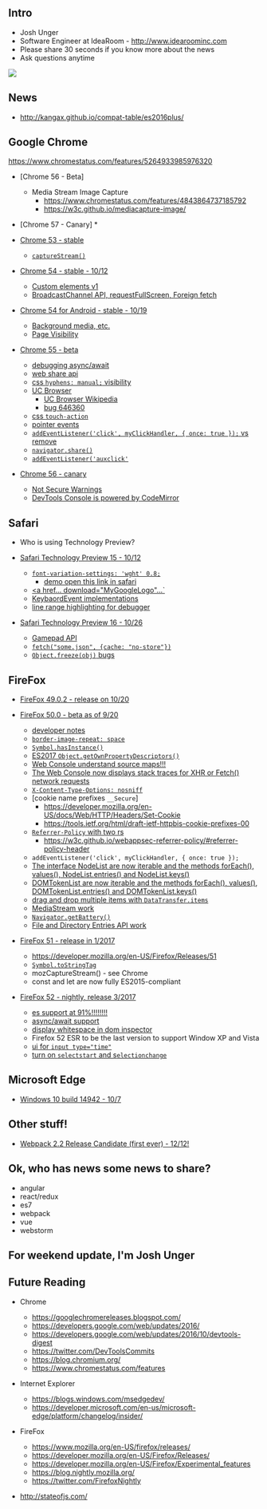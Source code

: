 ## Intro
* Josh Unger
* Software Engineer at IdeaRoom - http://www.idearoominc.com
* Please share 30 seconds if you know more about the news
* Ask questions anytime

![](https://media.giphy.com/media/OhWT5jdvTPCE0/giphy.gif)

## News
 * http://kangax.github.io/compat-table/es2016plus/

## Google Chrome

https://www.chromestatus.com/features/5264933985976320


* [Chrome 56 - Beta]
  * Media Stream Image Capture
    * https://www.chromestatus.com/features/4843864737185792
    * https://w3c.github.io/mediacapture-image/

* [Chrome 57 - Canary]
  *
  
* [Chrome 53 - stable]()
  * [`captureStream()`](https://developers.google.com/web/updates/2016/10/capture-stream)
  
* [Chrome 54 - stable - 10/12](https://googlechromereleases.blogspot.com/2016/10/stable-channel-update-for-desktop.html)
  * [Custom elements v1](https://developers.google.com/web/fundamentals/getting-started/primers/customelements)
  * [BroadcastChannel API, requestFullScreen, Foreign fetch](https://developers.google.com/web/updates/2016/10/nic54)
  
* [Chrome 54 for Android - stable - 10/19](https://googlechromereleases.blogspot.com/2016/10/chrome-for-android-update.html)
  * [Background media, etc.](http://www.androidpolice.com/2016/10/20/chrome-54-adds-background-media-playback-colored-tabs-apk-download/)
  * [Page Visibility](https://developer.mozilla.org/en-US/docs/Web/API/Page_Visibility_API)
  
* [Chrome 55 - beta]()
  * [debugging async/await](https://twitter.com/addyosmani/status/789126892402204673)
  * [web share api](https://developers.google.com/web/updates/2016/10/navigator-share)
  * [css `hyphens: manual;` visibility](https://developers.google.com/web/updates/2016/10/css-hyphens)
  * [UC Browser](https://developers.google.com/web/updates/2016/10/devtools-digest)
     * [UC Browser Wikipedia](https://en.wikipedia.org/wiki/UC_Browser)
     * [bug 646360](https://bugs.chromium.org/p/chromium/issues/detail?id=646360)
  * [css `touch-action`](https://developers.google.com/web/updates/2016/10/touch-action)
  * [pointer events](https://developers.google.com/web/updates/2016/10/pointer-events)
  * [`addEventListener('click', myClickHandler, { once: true });` vs remove](https://developers.google.com/web/updates/2016/10/addeventlistener-once)
  * [`navigator.share()`](https://developers.google.com/web/updates/2016/10/navigator-share)
  * [`addEventListener('auxclick'`](https://developers.google.com/web/updates/2016/10/auxclick)
  
* [Chrome 56 - canary]()
  * [Not Secure Warnings](https://developers.google.com/web/updates/2016/10/avoid-not-secure-warn)
  * [DevTools Console is powered by CodeMirror](https://developers.google.com/web/updates/2016/10/devtools-digest)

## Safari
* Who is using Technology Preview?
* [Safari Technology Preview 15 - 10/12](https://webkit.org/blog/6987/release-notes-for-safari-technology-preview-15/)
  * [`font-variation-settings: 'wght' 0.8;`](https://webkit.org/blog/7051/font-variations-on-the-web/)
     * [demo open this link in safari](https://jsfiddle.net/0v1wkpmz/)
  * [<a href... download="MyGoogleLogo"...`](https://developers.google.com/web/updates/2011/08/Downloading-resources-in-HTML5-a-download)
  * [KeybaordEvent implementations](https://developer.mozilla.org/en-US/docs/Web/API/KeyboardEvent)
  * [line range highlighting for debugger](https://bugs.webkit.org/show_bug.cgi?id=161658)

* [Safari Technology Preview 16 - 10/26](https://webkit.org/blog/7030/release-notes-for-safari-technology-preview-16/)
  * [Gamepad API](https://developer.mozilla.org/en-US/docs/Web/API/Gamepad_API)
  * [`fetch("some.json", {cache: "no-store"})`](https://hacks.mozilla.org/2016/03/referrer-and-cache-control-apis-for-fetch/)
  * [`Object.freeze(obj)` bugs](https://webkit.org/blog/7030/release-notes-for-safari-technology-preview-16/)
 
## FireFox
* [FireFox 49.0.2 - release on 10/20](https://www.mozilla.org/en-US/firefox/49.0.2/releasenotes/)

* [FireFox 50.0 - beta as of 9/20](https://www.mozilla.org/en-US/firefox/50.0beta/releasenotes/)
  * [developer notes](https://developer.mozilla.org/en-US/Firefox/Releases/50)
  * [`border-image-repeat: space`](https://developer.mozilla.org/en-US/docs/Web/CSS/border-image-repeat)
  * [`Symbol.hasInstance()`](https://developer.mozilla.org/en-US/docs/Web/JavaScript/Reference/Global_Objects/Symbol/hasInstance)
  * [ES2017 `Object.getOwnPropertyDescriptors()`](http://www.2ality.com/2016/02/object-getownpropertydescriptors.html)
  * [Web Console understand source maps!!!](https://developer.mozilla.org/en-US/docs/Tools/Web_Console/Console_messages#Source_maps)
  * [The Web Console now displays stack traces for XHR or Fetch() network requests](https://developer.mozilla.org/en-US/docs/Tools/Web_Console/Console_messages#Viewing_network_request_details)
  * [`X-Content-Type-Options: nosniff`]()
  * [cookie name prefixes `__Secure`]
     * https://developer.mozilla.org/en-US/docs/Web/HTTP/Headers/Set-Cookie
     * https://tools.ietf.org/html/draft-ietf-httpbis-cookie-prefixes-00
  * [`Referrer-Policy` with two rs](https://developer.mozilla.org/en-US/docs/Web/HTTP/Headers/Referrer-Policy)
     * https://w3c.github.io/webappsec-referrer-policy/#referrer-policy-header
  * `addEventListener('click', myClickHandler, { once: true });`
  * [The interface NodeList are now iterable and the methods forEach(), values(), NodeList.entries() and NodeList.keys()](https://developer.mozilla.org/en-US/docs/Web/API/NodeList)
  * [DOMTokenList are now iterable and the methods forEach(), values(), DOMTokenList.entries() and DOMTokenList.keys()](https://developer.mozilla.org/en-US/docs/Web/API/DOMTokenList)
  * [drag and drop multiple items with `DataTransfer.items`](https://developer.mozilla.org/en-US/docs/Web/API/DataTransfer/items)
  * [MediaStream work]()
  * [`Navigator.getBattery()`](https://developer.mozilla.org/en-US/docs/Web/API/Navigator/getBattery)
  * [File and Directory Entries API work](https://developer.mozilla.org/en-US/docs/Web/API/File_and_Directory_Entries_API)
* [FireFox 51 - release in 1/2017](https://developer.mozilla.org/en-US/Firefox/Releases/51)
  * https://developer.mozilla.org/en-US/Firefox/Releases/51
  * [`Symbol.toStringTag`](https://developer.mozilla.org/en-US/docs/Web/JavaScript/Reference/Global_Objects/Symbol/toStringTag)
  * mozCaptureStream() - see Chrome
  * const and let are now fully ES2015-compliant 
* [FireFox 52 - nightly, release 3/2017](https://developer.mozilla.org/en-US/Firefox/Releases/52)
  * [es support at 91%!!!!!!!!](http://kangax.github.io/compat-table/es2016plus/)
  * [async/await support](https://blog.nightly.mozilla.org/2016/11/01/async-await-support-in-firefox/)
  * [display whitespace in dom inspector](https://blog.nightly.mozilla.org/2016/10/17/devtools-now-display-white-space-text-nodes-in-the-dom-inspector/)
  * Firefox 52 ESR to be the last version to support Window XP and Vista
  * [ui for `input type="time"`](https://jsfiddle.net/69q65f7g/)
  * [turn on `selectstart` and s`electionchange`](https://developer.mozilla.org/en-US/docs/Web/Events/selectstart)

## Microsoft Edge
* [Windows 10 build 14942 - 10/7](https://developer.microsoft.com/en-us/microsoft-edge/platform/changelog/desktop/14942/)

## Other stuff!
* [Webpack 2.2 Release Candidate (first ever) - 12/12!](https://medium.com/webpack/webpack-2-2-the-release-candidate-2e614d05d75f#.sldv1flab)

## Ok, who has news some news to share?
* angular
* react/redux
* es7
* webpack
* vue
* webstorm

## For weekend update, I'm Josh Unger  

## Future Reading
* Chrome
  * https://googlechromereleases.blogspot.com/
  * https://developers.google.com/web/updates/2016/
  * https://developers.google.com/web/updates/2016/10/devtools-digest
  * https://twitter.com/DevToolsCommits
  * https://blog.chromium.org/
  * https://www.chromestatus.com/features
* Internet Explorer
  * https://blogs.windows.com/msedgedev/
  * https://developer.microsoft.com/en-us/microsoft-edge/platform/changelog/insider/
* FireFox
  * https://www.mozilla.org/en-US/firefox/releases/
  * https://developer.mozilla.org/en-US/Firefox/Releases/
  * https://developer.mozilla.org/en-US/Firefox/Experimental_features
  * https://blog.nightly.mozilla.org/
  * https://twitter.com/FirefoxNightly

* http://stateofjs.com/

